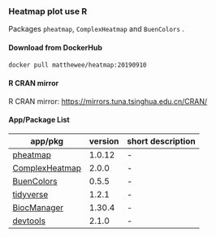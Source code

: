 ### Heatmap plot use R
Packages `pheatmap`, `ComplexHeatmap` and `BuenColors` .  
#### Download from DockerHub  
```bash
docker pull matthewee/heatmap:20190910  
```  

#### R CRAN mirror  
R CRAN mirror: https://mirrors.tuna.tsinghua.edu.cn/CRAN/
#### App/Package List
| app/pkg | version | short description |
| --- | --- | --- |
| [pheatmap](https://cran.r-project.org/web/packages/pheatmap/pheatmap.pdf) | 1.0.12 | - |
| [ComplexHeatmap](https://jokergoo.github.io/ComplexHeatmap-reference/book/) | 2.0.0 | - |
| [BuenColors](https://github.com/caleblareau/BuenColors) | 0.5.5 | - |
| [tidyverse](https://www.tidyverse.org/) | 1.2.1 | - |
| [BiocManager](https://www.bioconductor.org/) | 1.30.4 | - |
| [devtools](https://cran.r-project.org/web/packages/devtools/readme/README.html) | 2.1.0 | - |
 
